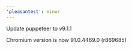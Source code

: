 ```yaml
---
'pleasantest': minor
---
```


Update puppeteer to v9.1.1

Chromium version is now 91.0.4469.0 (r869685)
